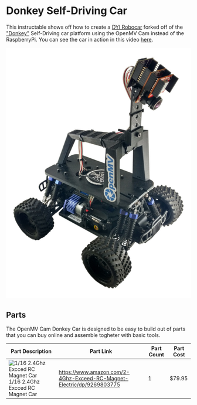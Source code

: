 # Donkey Self-Driving Car

This instructable shows off how to create a [DYI Robocar](http://diyrobocars.com/) forked off of the ["Donkey"](http://www.donkeycar.com/) Self-Driving car platform using the OpenMV Cam instead of the RaspberryPi. You can see the car in action in this video [here](http://youtu.be/Pm88BEz3upM).

![OpenMV Cam powered Donkey Car](images/donkey-car-web.jpg "OpenMV Cam powered Donkey Car")

## Parts

The OpenMV Cam Donkey Car is designed to be easy to build out of parts that you can buy online and assemble togheter with basic tools.

Part Description | Part Link | Part Count | Part Cost
---------------- | --------- | ---------- | ---------
![1/16 2.4Ghz Excced RC Magnet Car](image/parts/magnet-car.jpg "1/16 2.4Ghz Excced RC Magnet Car") 1/16 2.4Ghz Excced RC Magnet Car | https://www.amazon.com/2-4Ghz-Exceed-RC-Magnet-Electric/dp/9269803775 | 1 | $79.95
